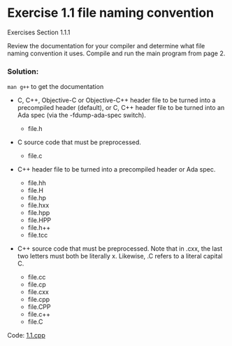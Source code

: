 # Exercise 1.1 file naming convention
Exercises Section 1.1.1

Review the documentation for your compiler and determine what file naming convention it uses. Compile and run the main program from page 2.

### Solution:
`man g++` to get the documentation

- C, C++, Objective-C or Objective-C++ header file to be turned into a precompiled header (default), or C, C++ header file to be turned into an Ada spec (via the -fdump-ada-spec switch).
    - file.h

- C source code that must be preprocessed.
    - file.c

- C++ header file to be turned into a precompiled header or Ada spec.
    - file.hh
    - file.H
    - file.hp
    - file.hxx
    - file.hpp
    - file.HPP
    - file.h++
    - file.tcc

- C++ source code that must be preprocessed.  Note that in .cxx, the last two letters must both be literally x.  Likewise, .C refers to a literal capital C.
    - file.cc
    - file.cp
    - file.cxx
    - file.cpp
    - file.CPP
    - file.c++
    - file.C

Code: [1.1.cpp](../../exercises/1/1.1.cpp)